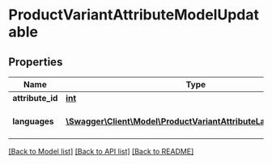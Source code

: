 # ProductVariantAttributeModelUpdatable

## Properties
Name | Type | Description | Notes
------------ | ------------- | ------------- | -------------
**attribute_id** | [**int**](.md) |  | [optional] 
**languages** | [**\Swagger\Client\Model\ProductVariantAttributeLanguageModel[]**](ProductVariantAttributeLanguageModel.md) | A collection of attribute languages | [optional] 


[[Back to Model list]](../README.md#documentation-for-models) [[Back to API list]](../README.md#documentation-for-api-endpoints) [[Back to README]](../README.md)


